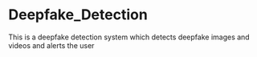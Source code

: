 # Deepfake_Detection
This is a deepfake detection system which detects deepfake images and videos and alerts the user
